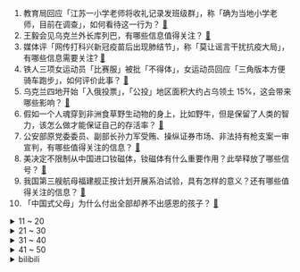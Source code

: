 1. 教育局回应「江苏一小学老师将收礼记录发班级群」，称「确为当地小学老师，目前在调查」，如何看待这一行为？ [:link:](https://www.zhihu.com/question/555153072)
2. 王毅会见乌克兰外长库列巴，有哪些信息值得关注？ [:link:](https://www.zhihu.com/question/555188912)
3. 媒体评「网传打科兴新冠疫苗后出现肺结节」，称「莫让谣言干扰抗疫大局」，有哪些信息需要关注? [:link:](https://www.zhihu.com/question/555194740)
4. 铁人三项女运动员「比赛服」被批「不得体」，女运动员回应「三角版本方便骑车跑步」，如何评价此事？ [:link:](https://www.zhihu.com/question/555068201)
5. 乌克兰四地开始「入俄投票」，「公投」地区面积大约占乌领土 15%，这会带来哪些影响？ [:link:](https://www.zhihu.com/question/555046409)
6. 假如一个人魂穿到非洲食草野生动物的身上，比如野牛，但是保留了人类的智力，该怎么做才能保证自己的存活率？ [:link:](https://www.zhihu.com/question/554689974)
7. 公安部原党委委员、副部长孙力军受贿、操纵证券市场、非法持有枪支案一审宣判，有哪些值得关注的信息？ [:link:](https://www.zhihu.com/question/555106106)
8. 美决定不限制从中国进口钕磁体，钕磁体有什么重要作用？此举释放了哪些信号？ [:link:](https://www.zhihu.com/question/555102308)
9. 我国第三艘航母福建舰正按计划开展系泊试验，具有怎样的意义？还有哪些值得关注的信息？ [:link:](https://www.zhihu.com/question/555203717)
10. 「中国式父母」为什么付出全部却养不出感恩的孩子？ [:link:](https://www.zhihu.com/question/549592878)
<details>
<summary>11 ~ 20</summary>

11. 王毅表示「中方处理台湾问题的政策非常清楚，就是尽最大努力、以最大诚意争取和平统一」，如何解读？ [:link:](https://www.zhihu.com/question/555182793)
12. 空间站为何不建成环形，靠转动来模拟出重力？ [:link:](https://www.zhihu.com/question/536095121)
13. Apple AirPods Pro 的千元耳机，销量十万+，为什么这么多人舍得花大价钱买耳机？ [:link:](https://www.zhihu.com/question/554532115)
14. 你课题组有哪些奇葩的师兄师弟，师姐师妹？ [:link:](https://www.zhihu.com/question/320750711)
15. 安装了全屋智能家居的家，有哪些意想不到的逆天操作？ [:link:](https://www.zhihu.com/question/555062806)
16. 香港 9 月 26 日起机场入境检疫改为「 0+3 」，登机前无需取得核酸检测阴性证明，带来哪些影响？ [:link:](https://www.zhihu.com/question/555174194)
17. 如何评价《一年一度喜剧大赛》第二季第一期？ [:link:](https://www.zhihu.com/question/555180600)
18. 如何评价沈严执导，陈宝国、王千源主演的电视剧《大考》？ [:link:](https://www.zhihu.com/question/554779165)
19. 雅思七分具体是什么水平？ [:link:](https://www.zhihu.com/question/62020354)
20. 哪道美食曾让你感慨「人间烟火气，最抚凡人心」？ [:link:](https://www.zhihu.com/question/554561350)
</details>
<details>
<summary>21 ~ 30</summary>

21. 学龄儿童参加编程大赛有什么利弊，如何看待「赛事童年」这一现象？ [:link:](https://www.zhihu.com/question/555126904)
22. 每天累死累活的学习，学习成绩还是那样，真的坚持不下去了，我该怎么办？ [:link:](https://www.zhihu.com/question/554289827)
23. 有哪些甜品/烘焙，曾让你感觉「人间真值得」？ [:link:](https://www.zhihu.com/question/553611876)
24. 为什么有些人遭到社会毒打了，还是学不会人情世故？ [:link:](https://www.zhihu.com/question/550294602)
25. 成都的你找到好工作了吗？ [:link:](https://www.zhihu.com/question/522662759)
26. 经济学家任泽平称「苹果在中国存在较大溢价，认为中国消费者人傻钱多」，如何评价苹果的全球定价策略？ [:link:](https://www.zhihu.com/question/554693939)
27. 欧洲人伐木过冬，中国取暖神器电热毯一个月出口 129 万条，有上市公司已连续两涨停，哪些信息值得关注？ [:link:](https://www.zhihu.com/question/555038270)
28. 山东滨州职业学院学生宿舍发生一起刑事案件致 1 人死亡，具体情况如何？ [:link:](https://www.zhihu.com/question/555004744)
29. 国家天文台捕捉到了来自宇宙的信号，这代表什么？你相信人类不是宇宙中唯一的生命吗？ [:link:](https://www.zhihu.com/question/554979483)
30. 网友称今天「羊了个羊」极易通关，你加入羊群了吗？如何看待「羊了个羊」难度降低？ [:link:](https://www.zhihu.com/question/555123687)
</details>
<details>
<summary>31 ~ 40</summary>

31. 央地联手多管齐下「保交楼」，推进政策性银行资金支持，地方政府立军令状，对各地楼市将带来哪些改善？ [:link:](https://www.zhihu.com/question/555038429)
32. 如何看待《太吾绘卷》发布首日饱受差评，《太吾绘卷》出现了什么问题？ [:link:](https://www.zhihu.com/question/554941273)
33. 顺丰为「寄鱼干到货只剩头尾」事件致歉，称基本排除收派运输环节异常，顺丰应做出哪些优化？ [:link:](https://www.zhihu.com/question/555157916)
34. 四十岁还打游戏的人的生活状态是什么样子？ [:link:](https://www.zhihu.com/question/68666119)
35. 如何看待云南镇雄、重庆长寿区集中隔离开始实行收费管理，每人每天 100-300 元不等？ [:link:](https://www.zhihu.com/question/554998288)
36. 戴有线耳机在大街上很丢脸吗？ [:link:](https://www.zhihu.com/question/337819389)
37. 是什么造成了 23 届互联网秋招的形势? [:link:](https://www.zhihu.com/question/554427858)
38. 如何看待上海新版市容环卫条例不再全面禁止「路边摊」？你有哪些喜欢的路边摊小吃？ [:link:](https://www.zhihu.com/question/555035411)
39. Sofm 成 LPL 联赛首例确诊新冠选手，疫情会不会成为 S12 四支参赛队伍最大的威胁？ [:link:](https://www.zhihu.com/question/554336229)
40. 为什么西安的泡馍不能开遍大江南北？ [:link:](https://www.zhihu.com/question/286974324)
</details>
<details>
<summary>41 ~ 50</summary>

41. 现在飞机燃油费那么贵，为什么不造一款新能源飞机？ [:link:](https://www.zhihu.com/question/551772153)
42. 学 Python 都用来干嘛的？ [:link:](https://www.zhihu.com/question/34098079)
43. 在《魔兽争霸 3》中，如果一名普通玩家的英雄出生就自带六个攻击之爪+12，能否战胜职业选手？ [:link:](https://www.zhihu.com/question/554893622)
44. 有没有女生专用的蓝牙耳机？ [:link:](https://www.zhihu.com/question/473351472)
45. 俄外长拉夫罗夫联大现场怒斥西方国家称恬不知耻为乌克兰提供武器，目前乌克兰局势如何？ [:link:](https://www.zhihu.com/question/555165374)
46. 当两个人的友谊，插入第三人，我却是被抛弃那个，怎么办? [:link:](https://www.zhihu.com/question/553269663)
47. 德国 10 月 1 日起开始征收天然气附加费，对当地市民有什么影响？ [:link:](https://www.zhihu.com/question/554826019)
48. 正职空缺，提拔一名且仅有一名副职，下文时要不要注明“主持工作”？ [:link:](https://www.zhihu.com/question/430009562)
49. 纯说参数太廉价，有没有买过Nreal Air眼镜的老铁分享下真实体验？听说显示很牛，究竟如何？ [:link:](https://www.zhihu.com/question/549638674)
50. 《赛博朋克：边缘行者》中的众人放到《攻壳机动队》中是什么水平？ [:link:](https://www.zhihu.com/question/554022586)
</details><details>
<summary>bilibili</summary>

1. 我来回应一下吧 [:link:](//www.bilibili.com/video/BV1NT411T7pn)
2. 2022英雄联盟全球总决赛主题曲——《逐星》 [:link:](//www.bilibili.com/video/BV1A841147Ef)
3. 原以为下雨能躲过一劫…… [:link:](//www.bilibili.com/video/BV1T14y1Y7hR)
4. 本期视频灵感来源@papi酱 [:link:](//www.bilibili.com/video/BV1sT411T7sG)
5. 当我关掉我家猫正在看的电视 [:link:](//www.bilibili.com/video/BV1G14y1Y7yn)
6. 2022年「原神生日会」 [:link:](//www.bilibili.com/video/BV1ZP411J7vN)
7. 《原神》赛诺角色PV——「奉辞罚罪」 [:link:](//www.bilibili.com/video/BV1GN4y1K7n8)
8. 背景可以是假的，但是蜂蜜不能妥协！ [:link:](//www.bilibili.com/video/BV11e411M7bM)
9. 今天羊敢吃草 明天就敢吃人 [:link:](//www.bilibili.com/video/BV15T411T71C)
10. 为了实拍霹雳一闪，我计划先刷新世界纪录！ [:link:](//www.bilibili.com/video/BV1Rt4y1A7Gb)
<details>
<summary>11 ~ 20</summary>

11. 学生时代噩梦了属于是哈哈哈 [:link:](//www.bilibili.com/video/BV1PV4y1u7GF)
12. 张艺兴《面纱》MV [:link:](//www.bilibili.com/video/BV1JT411T73B)
13. 还是爷的笑容最可爱～💗 [:link:](//www.bilibili.com/video/BV11e411M7Sb)
14. 这都是些啥啊??? [:link:](//www.bilibili.com/video/BV1X14y1Y7Zq)
15. 我宣布潮汕生腌完爆日本生鱼片！【凭啥这么贵ep44-潮集荟】 [:link:](//www.bilibili.com/video/BV1n24y1o7Jk)
16. 《明日方舟》集成战略「水月与深蓝之树」宣传PV [:link:](//www.bilibili.com/video/BV1eW4y1v7ak)
17. “歼-20战机”还能驶入军训汇演操场？网友：堪比奥运会开幕式！ [:link:](//www.bilibili.com/video/BV1Ne411M72c)
18. 大学军训操场惊现迈克尔杰克逊！现场燃炸啦！！！ [:link:](//www.bilibili.com/video/BV1ag41127kg)
19. 【余华X罗翔X黄鸭兄】聊聊《兄弟》！余华最喜欢哪本书？ [:link:](//www.bilibili.com/video/BV1Ue4y187dT)
20. 一招搞定拍照万能公式 [:link:](//www.bilibili.com/video/BV1ad4y1B7G3)
</details>
<details>
<summary>21 ~ 30</summary>

21. 张翰当编剧？致敬普通人？差不多得了！ [:link:](//www.bilibili.com/video/BV1Se4y1k7Ke)
22. 评论区有很多朋友质疑我比赛穿的服装，跟大家科普一下，快拿小本本记好了～ [:link:](//www.bilibili.com/video/BV15d4y1g7eu)
23. 记一次难忘的200天纪念日！ [:link:](//www.bilibili.com/video/BV1TN4y1K7cc)
24. 朕 宰 了 你 [:link:](//www.bilibili.com/video/BV1FN4y1K7iQ)
25. 《崩坏3》第一部终章 开幕预告 [:link:](//www.bilibili.com/video/BV1eV4y1K7c7)
26. 看到美女就肩膀痒 [:link:](//www.bilibili.com/video/BV1EW4y1q7Jo)
27. 宿舍有电梯就是方便啊 [:link:](//www.bilibili.com/video/BV1PY4y1N7ac)
28. 现场视频！泸定地震失联17天的甘宇找到了！曾放弃逃生拉闸救百人 [:link:](//www.bilibili.com/video/BV1UV4y1K7PF)
29. 明明是魔法，硬说是科学 [:link:](//www.bilibili.com/video/BV1Le4y1b7W1)
30. 鼠 道 难 [:link:](//www.bilibili.com/video/BV1JT411T7mL)
</details>
<details>
<summary>31 ~ 40</summary>

31. 我用2年时间，拍摄了一部24节气纪录片... [:link:](//www.bilibili.com/video/BV1XW4y1e7tK)
32. 蓝线时装秀作画 [:link:](//www.bilibili.com/video/BV1rP411J7n3)
33. 当心印在衣服上的英文 [:link:](//www.bilibili.com/video/BV1VG4y1B7FY)
34. 秋~ [:link:](//www.bilibili.com/video/BV13W4y1q7Bz)
35. 只有中国能造的奢侈品，做一张要两年，比黄金还贵！ [:link:](//www.bilibili.com/video/BV1we4y1C7DD)
36. 你是来问片的吗？你怕是连孩子名字都想好了【阅片无数Ⅱ 61】 [:link:](//www.bilibili.com/video/BV1de4y1t7Rx)
37. 可敬可爱的人~女警雨中默哀，路过阿姨悄悄为她撑起雨伞。 [:link:](//www.bilibili.com/video/BV1De411M7ah)
38. 手书 [:link:](//www.bilibili.com/video/BV1Ud4y16772)
39. 鲁滨逊诚不欺我，在岛上时间长了，我终于理解了那种精神状态。 [:link:](//www.bilibili.com/video/BV1RD4y1v7Mf)
40. 失联17天的泄洪英雄甘宇，找到了！ [:link:](//www.bilibili.com/video/BV1Le4y1b7Eg)
</details>
<details>
<summary>41 ~ 50</summary>

41. 千万别来湛江吃生蚝！1元一只，一口爆浆，我怕你上瘾… [:link:](//www.bilibili.com/video/BV15d4y1z7uU)
42. 只因你太美 爆杀KTV [:link:](//www.bilibili.com/video/BV12G411u78n)
43. 卧槽...让你二创！不是让你创死观众啊喂！ [:link:](//www.bilibili.com/video/BV1Me4y1C7SZ)
44. 【warma/怒九】绝对不许关灯！ [:link:](//www.bilibili.com/video/BV1At4y1P7Vt)
45. 这个年纪你怎么睡得着觉的！ [:link:](//www.bilibili.com/video/BV1FB4y1J7uB)
46. 英 雄 技 能 现 状 [:link:](//www.bilibili.com/video/BV1hd4y1672m)
47. 全国巡剪上海站的第二小站！理发店随机挑战！ [:link:](//www.bilibili.com/video/BV1vY4y1N73v)
48. 【原神】 完 全 体 爷 .exe [:link:](//www.bilibili.com/video/BV12P411H7wD)
49. 当你拥有蚊帐和猫才能解锁的画面 [:link:](//www.bilibili.com/video/BV15B4y1J746)
50. 很多时候，只有妈妈会… [:link:](//www.bilibili.com/video/BV1tY4y1N7MG)
</details>
<details>
<summary>51 ~ 60</summary>

51. 💗坠入粉色爱河，你选择谁？💗 [:link:](//www.bilibili.com/video/BV17B4y1J7vW)
52. （这也能解说？！）弹珠障碍竞速世界杯！中国队能否晋级？！ [:link:](//www.bilibili.com/video/BV14D4y1i7Xm)
53. 我真的不想跟你回家 [:link:](//www.bilibili.com/video/BV1GB4y1J7Q5)
54. 儿子军训回来非得露一手 [:link:](//www.bilibili.com/video/BV1cT411T7QJ)
55. 当我把家里的生活用品都换成缩小版 [:link:](//www.bilibili.com/video/BV1BG411g7dd)
56. 鲲 瘾 犯 了 [:link:](//www.bilibili.com/video/BV1we411M79P)
57. 全程高能|| 汉末双雄决战到最后一秒的史诗级对决 [:link:](//www.bilibili.com/video/BV1ug411275z)
58. 生人勿进！高贵冷艳拽姐妆 [:link:](//www.bilibili.com/video/BV1MY4y1N7PS)
59. 走盲道却被撞成重伤，但这800万消失的盲人，有更艰辛的3重困境！ [:link:](//www.bilibili.com/video/BV1yW4y1v7B2)
60. 剧TOP：灯塔国权谋大戏！9.3分网飞剧王《纸牌屋》P1 [:link:](//www.bilibili.com/video/BV1ke4y1t7tv)
</details>
<details>
<summary>61 ~ 70</summary>

61. 眼中山河万里！何惧几分秋凉！ [:link:](//www.bilibili.com/video/BV1WT411T7wL)
62. 企业级理解 [:link:](//www.bilibili.com/video/BV1A24y1o7qU)
63. 【Zc故事】到  墓  笔  记 [:link:](//www.bilibili.com/video/BV1nW4y1q7Pc)
64. 我在军训的时候表演单杠是什么样的体验？ [:link:](//www.bilibili.com/video/BV1tY4y1N7Mf)
65. 反猫德联盟的势力变的更加强大了 [:link:](//www.bilibili.com/video/BV1YG4y1B7E7)
66. 做了一个多月的醒狮酥！任何一个人不看到最后我都会哭的！ [:link:](//www.bilibili.com/video/BV1mB4y1E7N6)
67. 把相机扔出地球，是什么体验？！ [:link:](//www.bilibili.com/video/BV1wd4y1M7cM)
68. 《新阵容III》 [:link:](//www.bilibili.com/video/BV1M24y1o7UD)
69. 【余命10年】她死在了他最爱她的那年。 [:link:](//www.bilibili.com/video/BV1LP4y1o7h5)
70. 在上海租了一个工作室，装修完之后有点后悔？ [:link:](//www.bilibili.com/video/BV1p14y1h78r)
</details>
<details>
<summary>71 ~ 80</summary>

71. 永远不要低估路边摊的实力！ [:link:](//www.bilibili.com/video/BV1qN4y1N7eV)
72. 【重启大脑】20min躺平冥想，恢复脑力，行动力提升 | 专注系列03 [:link:](//www.bilibili.com/video/BV1q24y1o7JB)
73. 剧圈绝唱！恭喜《东八区的先生们》终于成为电视剧圈的最低分神作！ [:link:](//www.bilibili.com/video/BV16Y4y1N7LP)
74. 被我搭讪后一百个害羞小动作的修狗 [:link:](//www.bilibili.com/video/BV1cG411G7PL)
75. 【战双帕弥什】新版本「刻命螺旋」PV公开 | 超维间隙，登阶筛选 [:link:](//www.bilibili.com/video/BV1XN4y1N7ar)
76. 终于明白老板为什么喜欢看监控了 [:link:](//www.bilibili.com/video/BV1Jd4y167xF)
77. 培养爱国情坏，从外国人抓起！ [:link:](//www.bilibili.com/video/BV1gN4y1K7R7)
78. 游戏中和现实中的两副“嘴脸” [:link:](//www.bilibili.com/video/BV1rV4y1M7Ai)
79. 广东.大家乐  厨子探店¥140 [:link:](//www.bilibili.com/video/BV1yW4y1v78D)
80. 芬兰家人体验武汉过早被震撼全家！油饼包烧麦变抢食现场！热干面碳水炸弹太过瘾！蛋酒一口入魂！ [:link:](//www.bilibili.com/video/BV1FN4y1K7bD)
</details>
<details>
<summary>81 ~ 90</summary>

81. 15岁的她 vs 25岁的我 [:link:](//www.bilibili.com/video/BV1Ad4y1g7oU)
82. 110万人给出9.1分，某瓣年度冷门佳片，一个不一样的爱情故事！ [:link:](//www.bilibili.com/video/BV1YT411T7wh)
83. 这柚子是来报恩的吧？？！！ [:link:](//www.bilibili.com/video/BV1y24y1d7r1)
84. 中餐厅给小伙配5000元一份的美食盲盒，究竟吃到了什么？竟然…… [:link:](//www.bilibili.com/video/BV1FY4y1K7FA)
85. 【躲闪摇】如何化解“日常危机” [:link:](//www.bilibili.com/video/BV1ae411M71v)
86. 《一不小心就忘记》一首关于记忆，关于老人，关于阿兹海默病的歌 [:link:](//www.bilibili.com/video/BV1oY4y1N72L)
87. 历时一个月！我们把19首周董封神曲目编成了一首歌 [:link:](//www.bilibili.com/video/BV1b24y1o7KM)
88. 我真的非常讨厌闯码头！ [:link:](//www.bilibili.com/video/BV1ad4y1B7jT)
89. 乔治，你这是什么剑法？ [:link:](//www.bilibili.com/video/BV1t8411t7qL)
90. 喷气背包飞行演示-已成为现实 [:link:](//www.bilibili.com/video/BV1RV4y1M7cb)
</details>
<details>
<summary>91 ~ 100</summary>

91. 《 我 会 说 法 语 你 绷 得 住 吗 ？ 》日语整活版 [:link:](//www.bilibili.com/video/BV11e4y1t77z)
92. 难道在游戏里也要低人一等么？ [:link:](//www.bilibili.com/video/BV1A841147dK)
93. 《疯狂的棒棒鸡腿》，准备好跟着鸡腿一起疯狂。 [:link:](//www.bilibili.com/video/BV1Le411K7Sv)
94. 请不要游空气！！！ [:link:](//www.bilibili.com/video/BV1eV4y1M7Cg)
95. 帅农鸟哥收茭白了！自己田里的东西么，还挺甜！ [:link:](//www.bilibili.com/video/BV1De4y1k7AZ)
96. “像历史书里走出来的一样！这都是别的国家羡慕不来的文化！” [:link:](//www.bilibili.com/video/BV17d4y1g75L)
97. 《重生：我在纽约上大学》 [:link:](//www.bilibili.com/video/BV1AV4y1u7Lw)
98. 我给老板画大饼 [:link:](//www.bilibili.com/video/BV1mV4y1K7Qo)
99. 全网最全、最快！你不知道的S12MV细节、彩蛋解读！逐帧分析，每一帧都是名场面 [:link:](//www.bilibili.com/video/BV1GG4y1s7w5)
100. 美国是什么社恐地狱啊… [:link:](//www.bilibili.com/video/BV1Re4y1t7R7)
</details></details>
